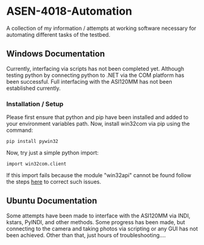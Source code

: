 # ASEN-4018-Automation
A collection of my information / attempts at working software necessary for automating different tasks of the testbed.

## Windows Documentation
Currently, interfacing via scripts has not been completed yet.  Although testing
python by connecting python to .NET via the COM platform has been successful.
Full interfacing with the ASI120MM has not been established currently.

### Installation / Setup
Please first ensure that python and pip have been installed and added to your
environment variables path.  Now, install win32com via pip using the command:
```
pip install pywin32
```
Now, try just a simple python import:
```
import win32com.client
```
If this import fails because the module "win32api" cannot be found follow the
steps [here](https://github.com/michaelgundlach/pyspeech/issues/23) to correct such issues.


## Ubuntu Documentation
Some attempts have been made to interface with the ASI120MM via INDI, kstars, PyINDI,
and other methods.  Some progress has been made, but connecting to the camera and
taking photos via scripting or any GUI has not been achieved.  Other than that,
just hours of troubleshooting....
